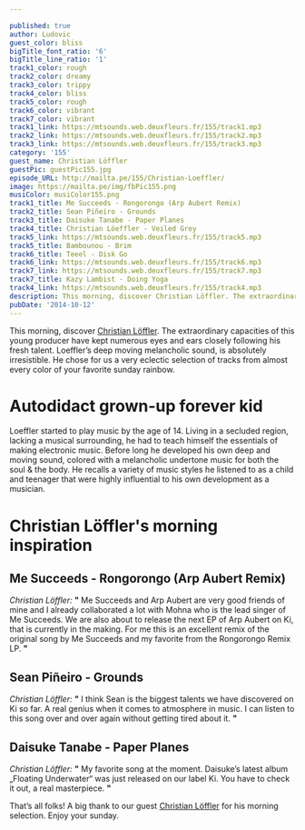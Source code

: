 ```yaml
---

published: true
author: Ludovic
guest_color: bliss
bigTitle_font_ratio: '6'
bigTitle_line_ratio: '1'
track1_color: rough
track2_color: dreamy
track3_color: trippy
track4_color: bliss
track5_color: rough
track6_color: vibrant
track7_color: vibrant
track1_link: https://mtsounds.web.deuxfleurs.fr/155/track1.mp3
track2_link: https://mtsounds.web.deuxfleurs.fr/155/track2.mp3
track3_link: https://mtsounds.web.deuxfleurs.fr/155/track3.mp3
category: '155'
guest_name: Christian Löffler
guestPic: guestPic155.jpg
episode_URL: http://mailta.pe/155/Christian-Loeffler/
image: https://mailta.pe/img/fbPic155.png
musiColor: musiColor155.png
track1_title: Me Succeeds - Rongorongo (Arp Aubert Remix)
track2_title: Sean Piñeiro - Grounds
track3_title: Daisuke Tanabe - Paper Planes
track4_title: Christian Löeffler - Veiled Grey
track5_link: https://mtsounds.web.deuxfleurs.fr/155/track5.mp3
track5_title: Bambounou - Brim
track6_title: Teeel - Disk Go
track6_link: https://mtsounds.web.deuxfleurs.fr/155/track6.mp3
track7_link: https://mtsounds.web.deuxfleurs.fr/155/track7.mp3
track7_title: Kazy Lambist - Doing Yoga
track4_link: https://mtsounds.web.deuxfleurs.fr/155/track4.mp3
description: This morning, discover Christian Löffler. The extraordinary capacities of this young producer have kept numerous eyes and ears closely following his fresh talent. Loeffler’s deep moving melancholic sound, is absolutely irresistible. He chose for us a very eclectic selection of tracks from almost every color of your favorite sunday rainbow.
pubDate: '2014-10-12'
---
```



This morning, discover [Christian Löffler](https://soundcloud.com/christianloeffler "Christian Löffler on SoundCloud"). The extraordinary capacities of this young producer have kept numerous eyes and ears closely following his fresh talent. Loeffler’s deep moving melancholic sound, is absolutely irresistible. He chose for us a very eclectic selection of tracks from almost every color of your favorite sunday rainbow.

 
# Autodidact grown-up forever kid

Loeffler started to play music by the age of 14. Living in a secluded region, lacking a musical surrounding, he had to teach himself the essentials of making electronic music. Before long he developed his own deep and moving sound, colored with a melancholic undertone music for both the soul & the body. He recalls a variety of music styles he listened to as a child and teenager that were highly influential to his own development as a musician.

# Christian Löffler's morning inspiration
 
## Me Succeeds - Rongorongo (Arp Aubert Remix)
_Christian Löffler:_ **"** Me Succeeds and Arp Aubert are very good friends of mine and I already collaborated a lot with Mohna who is the lead singer of Me Succeeds. We are also about to release the next EP of Arp Aubert on Ki, that is currently in the making. For me this is an excellent remix of the original song by Me Succeeds and my favorite from the Rongorongo Remix LP. **"** 
 
## Sean Piñeiro - Grounds
_Christian Löffler:_ **"** I think Sean is the biggest talents we have discovered on Ki so far. A real genius when it comes to atmosphere in music. I can listen to this song over and over again without getting tired about it. **"** 
 
## Daisuke Tanabe - Paper Planes
_Christian Löffler:_ **"** My favorite song at the moment. Daisuke’s latest album „Floating Underwater“ was just released on our label Ki. You have to check it out, a real masterpiece. **"** 
 

That’s all folks! A big thank to our guest [Christian Löffler](https://soundcloud.com/christianloeffler "Christian Löffler on SoundCloud") for his morning selection. Enjoy your sunday.
